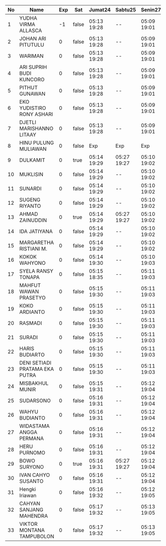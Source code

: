 | No | Name | Exp | Sat | Jumat24 | Sabtu25 | Senin27 | Selasa28 | Rabu29 | Kamis30 | Jumat31 |
|-----|-----|-----|-----|-----|-----|-----|-----|-----|-----|-----|
| 1 | YUDHA VIRMA ALLASCA | -1 | false | 05:13 19:28 | -- | 05:09 19:01 | 05:08 19:17 | 05:14 19:10 | 05:17 19:18 | 05:29 19:24 |
| 2 | JOHAN ARI PITUTULU | 0 | false | 05:13 19:28 | -- | 05:09 19:01 | 05:08 19:17 | 05:14 19:10 | 05:17 19:18 | 05:29 19:24 |
| 3 | WARIMAN | 0 | false | 05:13 19:28 | -- | 05:09 19:01 | 05:08 19:17 | 05:14 19:10 | 05:17 19:18 | 05:29 19:24 |
| 4 | ARI SUPRIH BUDI KUNCORO | 0 | false | 05:13 19:28 | -- | 05:09 19:01 | 05:08 19:17 | 05:14 19:10 | 05:17 19:18 | 05:29 19:24 |
| 5 | PITHUT GUNAWAN | 0 | false | 05:13 19:28 | -- | 05:09 19:01 | 05:08 19:17 | 05:14 19:10 | 05:17 19:18 | 05:29 19:24 |
| 6 | EKO YUDISTIRO RONY ASHARI | 0 | false | 05:13 19:28 | -- | 05:09 19:01 | 05:08 19:17 | 05:14 19:10 | 05:17 19:18 | 05:29 19:24 |
| 7 | DJETLI MARISHANNO LITAAY | 0 | false | 05:13 19:28 | -- | 05:09 19:01 | 05:08 19:17 | 05:14 19:10 | 05:17 19:18 | 05:29 19:24 |
| 8 | HINU PULUNG MULIAWAN | 0 | false | Exp | Exp | Exp | Exp | Exp | Exp | Exp |
| 9 | DULKAMIT | 0 | true | 05:14 19:29 | 05:27 19:27 | 05:10 19:02 | 05:09 19:18 | 05:15 19:11 | 05:18 19:19 | 05:30 19:25 |
| 10 | MUKLISIN | 0 | false | 05:14 19:29 | -- | 05:10 19:02 | 05:09 19:18 | 05:15 19:11 | 05:18 19:19 | 05:30 19:25 |
| 11 | SUNARDI | 0 | false | 05:14 19:29 | -- | 05:10 19:02 | 05:09 19:18 | 05:15 19:11 | 05:18 19:19 | 05:30 19:25 |
| 12 | SUGENG RIYANTO | 0 | false | 05:14 19:29 | -- | 05:10 19:02 | 05:09 19:18 | 05:15 19:11 | 05:18 19:19 | 05:30 19:25 |
| 13 | AHMAD ZAINUDDIN | 0 | true | 05:14 19:29 | 05:27 19:27 | 05:10 19:02 | 05:09 19:18 | 05:15 19:11 | 05:18 19:19 | 05:30 19:25 |
| 14 | IDA JATIYANA | 0 | false | 05:14 19:29 | -- | 05:10 19:02 | 05:09 19:18 | 05:15 19:11 | 05:18 19:19 | 05:30 19:25 |
| 15 | MARGARETHA RISTIANI M. | 0 | false | 05:14 19:29 | -- | 05:10 19:02 | 05:09 19:18 | 05:15 19:11 | 05:18 19:19 | 05:30 19:25 |
| 16 | KOKOK WAHYONO | 0 | false | 05:14 19:30 | -- | 05:10 19:03 | 05:10 19:18 | 05:15 19:11 | 05:18 19:20 | 05:30 19:25 |
| 17 | SYELA RANSY TONAPA | 0 | false | 05:15 18:35 | -- | 05:11 19:03 | 05:10 19:19 | 05:16 19:12 | 05:19 19:20 | 05:31 19:26 |
| 18 | MAHFUT WAWAN PRASETYO | 0 | false | 05:15 19:30 | -- | 05:11 19:03 | 05:10 19:19 | 05:16 19:12 | 05:19 19:20 | 05:31 19:26 |
| 19 | KOKO ARDIANTO | 0 | false | 05:15 19:30 | -- | 05:11 19:03 | 05:10 19:19 | 05:16 19:12 | 05:19 19:20 | 05:31 19:26 |
| 20 | RASMADI | 0 | false | 05:15 19:30 | -- | 05:11 19:03 | 05:10 19:19 | 05:16 19:12 | 05:19 19:20 | 05:31 19:26 |
| 21 | SURADI | 0 | false | 05:15 19:30 | -- | 05:11 19:03 | 05:10 19:19 | 05:16 19:12 | 05:19 19:20 | 05:31 19:26 |
| 22 | HARIS BUDIARTO | 0 | false | 05:15 19:30 | -- | 05:11 19:03 | 05:10 19:19 | 05:16 19:12 | 05:19 19:20 | 05:31 19:26 |
| 23 | DENI SETIADI PRATAMA EKA PUTRA | 0 | false | 05:15 19:30 | -- | 05:11 19:03 | 05:10 19:19 | 05:16 19:12 | 05:19 19:20 | 05:31 19:26 |
| 24 | MISBAKHUL MUNIR | 0 | false | 05:15 19:31 | -- | 05:12 19:04 | 05:11 19:20 | 05:17 19:13 | 05:20 19:21 | 05:32 19:27 |
| 25 | SUDARSONO | 0 | false | 05:16 19:31 | -- | 05:12 19:04 | 05:11 19:20 | 05:17 19:13 | 05:20 19:21 | 05:32 19:27 |
| 26 | WAHYU BUDIANTO | 0 | false | 05:16 19:31 | -- | 05:12 19:04 | 05:11 19:20 | 05:17 19:13 | 05:20 19:21 | 05:32 19:27 |
| 27 | WIDASTAMA ANGGA PERMANA | 0 | false | 05:16 19:31 | -- | 05:12 19:04 | 05:11 19:20 | 05:17 19:13 | 05:20 19:21 | 05:32 19:27 |
| 28 | HERU PURNOMO | 0 | false | 05:16 19:31 | -- | 05:12 19:04 | 05:11 19:20 | 05:17 19:13 | 05:20 19:21 | 05:32 19:27 |
| 29 | BOWO SURYONO | 0 | true | 05:16 19:31 | 05:27 19:27 | 05:12 19:04 | 05:11 19:20 | 05:17 19:13 | 05:20 19:21 | 05:32 19:27 |
| 30 | IVAN CAHYO SUSANTO | 0 | false | 05:16 19:31 | -- | 05:12 19:04 | 05:11 19:20 | 05:17 19:13 | 05:20 19:21 | 05:32 19:27 |
| 31 | Hengki Iriawan | 0 | false | 05:16 19:32 | -- | 05:12 19:05 | 05:12 19:20 | 05:17 19:13 | 05:20 19:22 | 05:32 19:28 |
| 32 | CAHYAN SANJANG MAHENDRA | 0 | false | 05:17 19:32 | -- | 05:13 19:05 | 05:12 19:21 | 05:18 19:14 | 05:21 19:22 | 05:33 19:28 |
| 33 | VIKTOR MONTANA TAMPUBOLON | 0 | false | 05:17 19:32 | -- | 05:13 19:05 | 05:12 19:21 | 05:18 19:14 | 05:21 19:22 | 05:33 19:28 |
